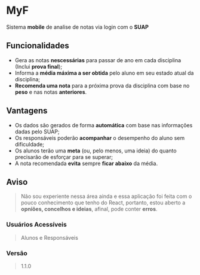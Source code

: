 # **MyF**
Sistema **mobile** de analise de notas via login com o **SUAP**

## Funcionalidades
- Gera as notas **nescessárias** para passar de ano em cada disciplina (Inclui **prova final**);
- Informa a **média máxima a ser obtida** pelo aluno em seu estado atual da disciplina;
- **Recomenda uma nota** para a próxima prova da disciplina com base no **peso** e nas notas **anteriores**.

## Vantagens
- Os dados são gerados de forma **automática** com base nas informações dadas pelo SUAP;
- Os responsáveis poderão **acompanhar** o desempenho do aluno sem dificuldade;
- Os alunos terão uma **meta** (ou, pelo menos, uma ideia) do quanto precisarão de esforçar para se superar;
- A nota recomendada **evita** sempre **ficar abaixo** da média.

## Aviso
>Não sou experiente nessa área ainda e essa aplicação foi feita com o pouco conhecimento que tenho do React, portanto, estou
aberto a **opniões, concelhos e ideias**, afinal, pode conter **erros**. 

### Usuários Acessíveis
>Alunos e Responsáveis
### Versão
>1.1.0
